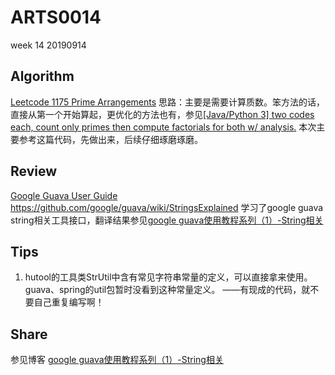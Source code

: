 # ARTS0014

week 14
20190914

## Algorithm

[Leetcode 1175 Prime Arrangements](https://github.com/evasnowind/LeetCodeOJ/tree/master/LeetCodeSolutions/src/oj_solution/oj_1175_prime_arrangements)
思路：主要是需要计算质数。笨方法的话，直接从第一个开始算起，更优化的方法也有，参见[[Java/Python 3] two codes each, count only primes then compute factorials for both w/ analysis.](https://leetcode.com/problems/prime-arrangements/discuss/371862/JavaPython-3-two-codes-each-count-only-primes-then-compute-factorials-for-both-w-analysis.)
本次主要参考这篇代码，先做出来，后续仔细琢磨琢磨。

## Review

[Google Guava User Guide](https://github.com/google/guava/wiki)
https://github.com/google/guava/wiki/StringsExplained 学习了google guava string相关工具接口，翻译结果参见[google guava使用教程系列（1）-String相关](https://blog.csdn.net/evasnowind/article/details/100829776)


## Tips
1. hutool的工具类StrUtil中含有常见字符串常量的定义，可以直接拿来使用。guava、spring的util包暂时没看到这种常量定义。
——有现成的代码，就不要自己重复编写啊！

## Share
参见博客 [google guava使用教程系列（1）-String相关](https://blog.csdn.net/evasnowind/article/details/100829776)